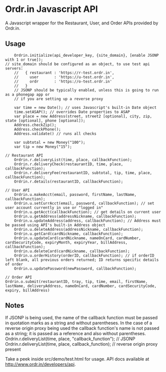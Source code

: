 Ordr.in Javascript API
======================

A Javascript wrapper for the Restaurant, User, and Order APIs provided by Ordr.in.

Usage
-----

        Ordrin.initialize(api_developer_key, {site_domain}, [enable JSONP with 1 or true]);
	// site_domain should be configured as an object, to use test api servers:
        //   { restaurant : 'https://r-test.ordr.in',
        //     user       : 'https://u-test.ordr.in',
        //     ordr       : 'https://o-test.ordr.in'
        //   }
        // JSONP should be typically enabled, unless this is going to run as a phonegap app or
        // if you are setting up a reverse proxy
        
        var time = new Date(); // uses Javascript's built-in Date object
        time.setASAP(); // overrides Date properties to ASAP
        var place = new Address(street, street2 [optional], city, zip, state [optional], phone [optional]);
        Address.checkZip();
        Address.checkPhone();
        Address.validate() // runs all checks
        
        var subtotal = new Money("100");
        var tip = new Money("15");
        
	// Restaurant API
        Ordrin.r.deliveryList(time, place, callbackFunction);
        Ordrin.r.deliveryCheck(restaurantID, time, place, callbackFunction);
        Ordrin.r.deliveryFee(restaurantID, subtotal, tip, time, place, callbackFunction);
        Ordrin.r.details(restaurantID, callbackFunction);

	// User API
        Ordrin.u.makeAcct(email, password, firstName, lastName, callbackFunction); 
        Ordrin.u.setCurrAcct(email, password, callbackFunction); // set user account currently in use or "logged in"
        Ordrin.u.getAcct(callbackFunction); // get details on current user
        Ordrin.u.getAddress(addressNickname, callbackFunction);
        Ordrin.u.updateAddress(address, callbackFunction); // Address must be passed using API's built-in Address object
        Ordrin.u.deleteAddress(addressNickname, callbackFunction);
        Ordrin.u.getCard(cardNickname, callbackFunction);
        Ordrin.u.updateCard(cardNickname, nameOnCard, cardNumber, cardSecurityCode, expiryMonth, expiryYear, billAddress, callbackFunction);
        Ordrin.u.deleteCard(cardNickname, callbackFunction);
        Ordrin.u.orderHistory(orderID, callbackFunction); // if orderID left blank, all previous orders returned; ID returns specific details of order
        Ordrin.u.updatePassword(newPassword, callbackFunction);
	
	// Order API
	Ordrin.o.submit(restaurantID, tray, tip, time, email, firstName, lastName, deliveryAddress, nameOnCard, cardNumber, cardSecurityCode, expiry, billAddress)


Notes
----- 
If JSONP is being used, the name of the callback function must be passed in quotation marks as a string and without parentheses.
In the case of a reverse origin proxy being used the callback function's name is not passed as a string; it is passed as a reference and also without parentheses.
		Ordrin.r.deliveryList(time, place, "callback_function");  // JSONP
		Ordrin.r.deliveryList(time, place, callback_function); // reverse origin proxy present

Take a peek inside src/demo/test.html for usage.
API docs available at http://www.ordr.in/developers/api.
